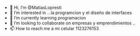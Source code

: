 - 👋 Hi, I’m @MatiasLopresti
- 👀 I’m interested in ...la programcion y el diseño de interfaces
- 🌱 I’m currently learning programacion
- 💞️ I’m looking to collaborate on empresas  y emprendimientos ..
- 📫 How to reach me  a mi celular  1123276153


<!---
MatiasLopresti/MatiasLopresti is a ✨ special ✨ repository because its `README.md` (this file) appears on your GitHub profile.
You can click the Preview link to take a look at your changes.
--->
